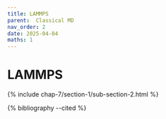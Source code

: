 ```yaml
---
title: LAMMPS
parent:  Classical MD
nav_order: 2
date: 2025-04-04
maths: 1
---
```


# LAMMPS

{% include chap-7/section-1/sub-section-2.html %}

{% bibliography --cited %}

